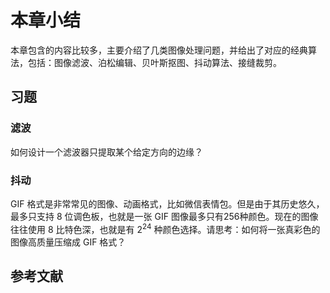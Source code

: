 # 本章小结

本章包含的内容比较多，主要介绍了几类图像处理问题，并给出了对应的经典算法，包括：图像滤波、泊松编辑、贝叶斯抠图、抖动算法、接缝裁剪。

## 习题

### 滤波

如何设计一个滤波器只提取某个给定方向的边缘？

### 抖动

GIF 格式是非常常见的图像、动画格式，比如微信表情包。但是由于其历史悠久，最多只支持 8 位调色板，也就是一张 GIF 图像最多只有256种颜色。现在的图像往往使用 8 比特色深，也就是有 $2^{24}$ 种颜色选择。请思考：如何将一张真彩色的图像高质量压缩成 GIF 格式？

## 参考文献

```{bibliography} ref.bib
```